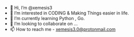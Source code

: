 - 👋 Hi, I’m @xemesis3
- 👀 I’m interested in CODING & Making Things easier in life.
- 🌱 I’m currently learning Python , Go.
- 💞️ I’m looking to collaborate on ...
- 📫 How to reach me - xemesis3.0@protonmail.com

<!---
xemesis3/xemesis3 is a ✨ special ✨ repository because its `README.md` (this file) appears on your GitHub profile.
You can click the Preview link to take a look at your changes.
--->
